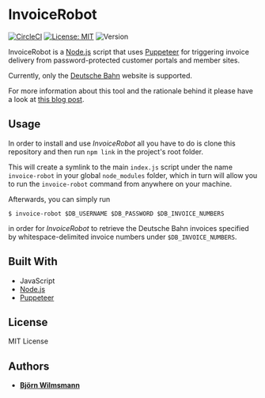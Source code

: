 # InvoiceRobot

[![CircleCI](https://circleci.com/gh/BjoernKW/InvoiceRobot.svg?style=shield)](https://circleci.com/gh/BjoernKW/InvoiceFetcher)
[![License: MIT](https://img.shields.io/badge/License-MIT-yellow.svg)](https://opensource.org/licenses/MIT)
![Version](https://img.shields.io/github/package-json/v/BjoernKW/InvoiceRobot.svg?style=shield)

InvoiceRobot is a [Node.js](https://nodejs.org/) script that uses [Puppeteer](https://pptr.dev/) for triggering invoice
delivery from password-protected customer portals and member sites.

Currently, only the [Deutsche Bahn](https://www.bahn.de/) website is supported.

For more information about this tool and the rationale behind it please have a look at
[this blog post](https://bjoernkw.com/2020/08/02/automating-fetching-incoming-invoices-with-puppeteer/).

## Usage

In order to install and use *InvoiceRobot* all you have to do is clone this repository
and then run ```npm link``` in the project's root folder.

This will create a symlink to the main ```index.js``` script under the name ```invoice-robot``` in your global
```node_modules``` folder, which in turn will allow you to run the ```invoice-robot``` command from anywhere on your
machine.

Afterwards, you can simply run 

```shell script
$ invoice-robot $DB_USERNAME $DB_PASSWORD $DB_INVOICE_NUMBERS
```

in order for *InvoiceRobot* to retrieve the Deutsche Bahn invoices specified by whitespace-delimited invoice numbers
under ```$DB_INVOICE_NUMBERS```.

## Built With

* JavaScript
* [Node.js](https://nodejs.org/)
* [Puppeteer](https://pptr.dev/)

## License

MIT License

## Authors

* **[Björn Wilmsmann](https://bjoernkw.com)**
